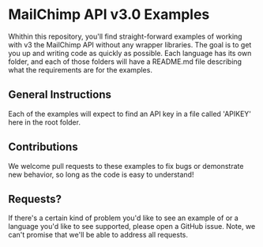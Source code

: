 # MailChimp API v3.0 Examples

Whithin this repository, you'll find straight-forward examples of working with v3 the MailChimp API without any
wrapper libraries. The goal is to get you up and writing code as quickly as possible. Each language has its own 
folder, and each of those folders will have a README.md file describing what the requirements are for the examples.

## General Instructions

Each of the examples will expect to find an API key in a file called 'APIKEY' here in the root folder.

## Contributions

We welcome pull requests to these examples to fix bugs or demonstrate new behavior, so long as the code is easy to understand!

## Requests?

If there's a certain kind of problem you'd like to see an example of or a language you'd like to 
see supported, please open a GitHub issue. Note, we can't promise that we'll be able to address all requests.
